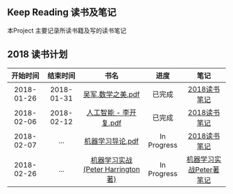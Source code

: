 ## Keep Reading 读书及笔记
本Project 主要记录所读书籍及写的读书笔记

## 2018 读书计划
| 开始时间 | 结束时间 | 书名 | 进度 |  笔记 |
| :---: |  :---: |  :---: |  :---: | :---:|
| 2018-01-26 | 2018-01-31| [吴军.数学之美.pdf](https://github.com/yorkLiu/books/blob/master/%E5%90%B4%E5%86%9B.%E6%95%B0%E5%AD%A6%E4%B9%8B%E7%BE%8E.pdf)| 已完成 |[2018读书笔记](2018读书笔记.md) |
| 2018-02-06| 2018-02-12 | [人工智能 - 李开复.pdf](https://github.com/yorkLiu/books/blob/master/%E4%BA%BA%E5%B7%A5%E6%99%BA%E8%83%BD%20-%20%E6%9D%8E%E5%BC%80%E5%A4%8D.pdf) | 已完成| [2018读书笔记](2018读书笔记.md)|
| 2018-02-07 | ...  | [机器学习导论.pdf](https://github.com/yorkLiu/books/blob/master/%E6%9C%BA%E5%99%A8%E5%AD%A6%E4%B9%A0%E5%AF%BC%E8%AE%BA.pdf)| In Progress | [2018读书笔记](2018读书笔记.md)|
|2018-02-26| ...| [机器学习实战(Peter Harrington 著)](https://github.com/yorkLiu/books/blob/master/%E6%9C%BA%E5%99%A8%E5%AD%A6%E4%B9%A0%E5%AE%9E%E6%88%98(Peter%20Harrington%20%E8%91%97%2C%E5%8D%95%E9%A1%B5).pdf) | In Progress|[机器学习实战Peter著 笔记](机器学习实战Peter著-笔记/README.md) |
